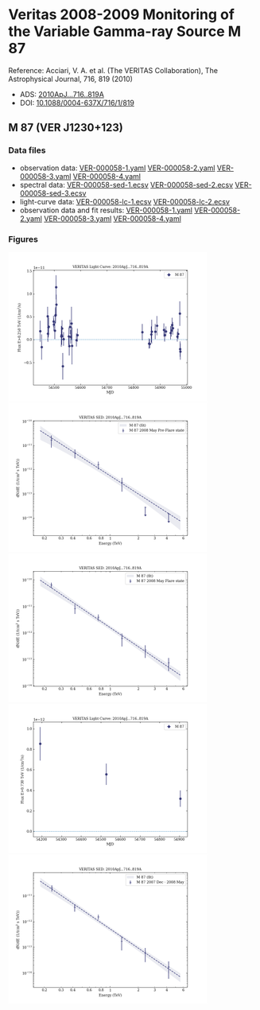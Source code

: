 # Veritas 2008-2009 Monitoring of the Variable Gamma-ray Source M 87

Reference:
Acciari, V. A. et al. (The VERITAS Collaboration), The Astrophysical Journal, 716, 819 (2010)

- ADS: [2010ApJ...716..819A](http://adsabs.harvard.edu/abs/2010ApJ...716..819A)
- DOI: [10.1088/0004-637X/716/1/819](https://doi.org/10.1088/0004-637X/716/1/819)

## M 87 (VER J1230+123)
### Data files

- observation data: [VER-000058-1.yaml](VER-000058-1.yaml)  [VER-000058-2.yaml](VER-000058-2.yaml)  [VER-000058-3.yaml](VER-000058-3.yaml)  [VER-000058-4.yaml](VER-000058-4.yaml)  
- spectral data: [VER-000058-sed-1.ecsv](VER-000058-sed-1.ecsv)  [VER-000058-sed-2.ecsv](VER-000058-sed-2.ecsv)  [VER-000058-sed-3.ecsv](VER-000058-sed-3.ecsv)  
- light-curve data: [VER-000058-lc-1.ecsv](VER-000058-lc-1.ecsv)  [VER-000058-lc-2.ecsv](VER-000058-lc-2.ecsv)  
- observation data and fit results: [VER-000058-1.yaml](VER-000058-1.yaml)  [VER-000058-2.yaml](VER-000058-2.yaml)  [VER-000058-3.yaml](VER-000058-3.yaml)  [VER-000058-4.yaml](VER-000058-4.yaml)  


### Figures

<img src="figures/2010ApJ...716..819A-VER-58-2-lc.png" alt="drawing" width="400"/>
<img src="figures/2010ApJ...716..819A-VER-58-3-sed.png" alt="drawing" width="400"/>
<img src="figures/2010ApJ...716..819A-VER-58-2-sed.png" alt="drawing" width="400"/>
<img src="figures/2010ApJ...716..819A-VER-58-1-lc.png" alt="drawing" width="400"/>
<img src="figures/2010ApJ...716..819A-VER-58-1-sed.png" alt="drawing" width="400"/>


